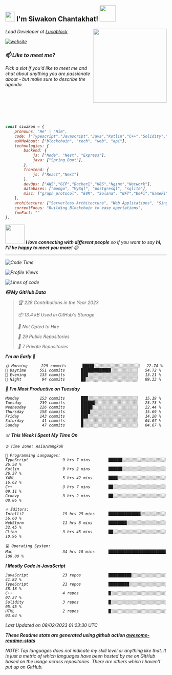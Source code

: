 <h2><img src="https://emojis.slackmojis.com/emojis/images/1531849430/4246/blob-sunglasses.gif?1531849430" width="30"/> I'm Siwakon Chantakhat! <img src="https://media.giphy.com/media/12oufCB0MyZ1Go/giphy.gif" width="50"></h2>
<img align='right' src="https://media.giphy.com/media/M9gbBd9nbDrOTu1Mqx/giphy.gif" width="230">
<p><em>Lead Developer at <a href="https://www.lucablock.io/">Lucablock

[![website](https://img.shields.io/badge/Website-46a2f1.svg?&style=flat-square&logo=Google-Chrome&logoColor=white&link=https://anmolsingh.me/)](https://siwakon.dev)


### 📫 Like to meet me?

Pick a slot if you'd like to meet me and chat about anything you are passionate about - but make sure to describe the agenda
<br />
<br />
<br />
<br />
<br />
<br />
<br />
```javascript
const siwakon = {
    pronouns: "He" | "Him",
    code: ["Typescript","Javascript","Java","Kotlin","C++","Solidity","Python","SQL"],
    askMeAbout: ["blockchain", "tech", "web", "api"],
    technologies: {
        backend: {
            js: ["Node", "Nest", "Express"],
            java: ["Spring Boot"],
        },
        frontend: {
            js: ["React","Next"]
        },
        devOps: ["AWS","GCP","Docker🐳","K8S","Nginx","Network"],
        databases: ["mongo", "MySql", "postgresql", "sqlite"],
        misc: ["graph protocol", "EVM", "Solana", "NFT","DeFi","GameFi"]
    },
    architecture: ["Serverless Architecture", "Web Applications", "Single Page Applications", "Backend Development"],
    currentFocus: "Building Blockchain to ease opertations",
    funFact: ""
};
```

<img src="https://media.giphy.com/media/LnQjpWaON8nhr21vNW/giphy.gif" width="60"> <em><b>I love connecting with different people</b> so if you want to say <b>hi, I'll be happy to meet you more!</b> 😊</em>

---
<!--START_SECTION:waka-->
![Code Time](http://img.shields.io/badge/Code%20Time-1%2C042%20hrs%2040%20mins-blue)

![Profile Views](http://img.shields.io/badge/Profile%20Views-1-blue)

![Lines of code](https://img.shields.io/badge/From%20Hello%20World%20I%27ve%20Written--4%20Million%20lines%20of%20code-blue)

**🐱 My GitHub Data** 

> 🏆 228 Contributions in the Year 2023
 > 
> 📦 13.4 kB Used in GitHub's Storage 
 > 
> 🚫 Not Opted to Hire
 > 
> 📜 29 Public Repositories 
 > 
> 🔑 7 Private Repositories  
 > 
**I'm an Early 🐤** 

```text
🌞 Morning      229 commits       █████░░░░░░░░░░░░░░░░░░░░   22.74 % 
🌆 Daytime      551 commits       █████████████░░░░░░░░░░░░   54.72 % 
🌃 Evening      133 commits       ███░░░░░░░░░░░░░░░░░░░░░░   13.21 % 
🌙 Night         94 commits       ██░░░░░░░░░░░░░░░░░░░░░░░   09.33 % 

```
📅 **I'm Most Productive on Tuesday** 

```text
Monday         153 commits       ███░░░░░░░░░░░░░░░░░░░░░░   15.19 % 
Tuesday        239 commits       ██████░░░░░░░░░░░░░░░░░░░   23.73 % 
Wednesday      226 commits       █████░░░░░░░░░░░░░░░░░░░░   22.44 % 
Thursday       158 commits       ████░░░░░░░░░░░░░░░░░░░░░   15.69 % 
Friday         143 commits       ███░░░░░░░░░░░░░░░░░░░░░░   14.20 % 
Saturday        41 commits       █░░░░░░░░░░░░░░░░░░░░░░░░   04.07 % 
Sunday          47 commits       █░░░░░░░░░░░░░░░░░░░░░░░░   04.67 % 

```


📊 **This Week I Spent My Time On** 

```text
⌚︎ Time Zone: Asia/Bangkok

💬 Programming Languages: 
TypeScript               9 hrs 7 mins        ██████░░░░░░░░░░░░░░░░░░░   26.58 % 
Kotlin                   9 hrs 2 mins        ██████░░░░░░░░░░░░░░░░░░░   26.37 % 
YAML                     5 hrs 42 mins       ████░░░░░░░░░░░░░░░░░░░░░   16.62 % 
C++                      3 hrs 7 mins        ██░░░░░░░░░░░░░░░░░░░░░░░   09.11 % 
Groovy                   3 hrs 2 mins        ██░░░░░░░░░░░░░░░░░░░░░░░   08.86 % 

🔥 Editors: 
IntelliJ                 19 hrs 25 mins      ██████████████░░░░░░░░░░░   56.60 % 
WebStorm                 11 hrs 8 mins       ████████░░░░░░░░░░░░░░░░░   32.45 % 
CLion                    3 hrs 45 mins       ██░░░░░░░░░░░░░░░░░░░░░░░   10.96 % 

💻 Operating System: 
Mac                      34 hrs 18 mins      █████████████████████████   100.00 % 

```

**I Mostly Code in JavaScript** 

```text
JavaScript               23 repos            ██████████░░░░░░░░░░░░░░░   41.82 % 
TypeScript               21 repos            █████████░░░░░░░░░░░░░░░░   38.18 % 
C++                      4 repos             █░░░░░░░░░░░░░░░░░░░░░░░░   07.27 % 
Solidity                 3 repos             █░░░░░░░░░░░░░░░░░░░░░░░░   05.45 % 
HTML                     2 repos             █░░░░░░░░░░░░░░░░░░░░░░░░   03.64 % 

```



 Last Updated on 08/02/2023 01:23:30 UTC
<!--END_SECTION:waka-->

**These Readme stats are generated using github action [awesome-readme-stats](https://github.com/anmol098/waka-readme-stats)**

NOTE: Top languages does not indicate my skill level or anything like that. It is just a metric of which languages have been hosted by me on GitHub based on the usage across repositories. There are others which I haven't put up on GitHub.
<!--stackedit_data:
eyJoaXN0b3J5IjpbMTI2NjU1ODI4OCwtMTU1MDQ0NTAwOSwtMT
YyMTcyNTA5XX0=
-->
